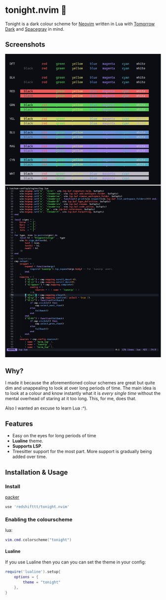 # tonight.nvim 🌙

Tonight is a dark colour scheme for [Neovim](https://github.com/neovim/neovim)
written in Lua with [Tomorrow Dark](https://github.com/chriskempson/base16-tomorrow-scheme) and
[Spacegray](https://github.com/ackyshake/Spacegray.vim) in mind.

## Screenshots

![image](screenshots/screenshot1.png)
![image](screenshots/lsp-screenshot.png)

## Why?

I made it because the aforementioned colour schemes are great but quite dim and
unappealing to look at over long periods of time. The main idea is to look at a
colour and know instantly what it is *every single time* without the mental
overhead of staring at it too long. This, for me, does that.

Also I wanted an excuse to learn Lua :^).

## Features

- Easy on the eyes for long periods of time
- **Lualine** theme.
- **Supports LSP**.
- Treesitter support for the most part. More support is gradually being added
  over time.

## Installation & Usage

### Install

[packer](https://github.com/wbthomason/packer.nvim)

```lua
use 'redshifttt/tonight.nvim'
```

### Enabling the colourscheme

lua:

```lua
vim.cmd.colorscheme("tonight")
```

#### Lualine

If you use Lualine then you can you can set the theme in your config:

```lua
require('lualine').setup{
    options = {
        theme = "tonight"
    },
}
```
